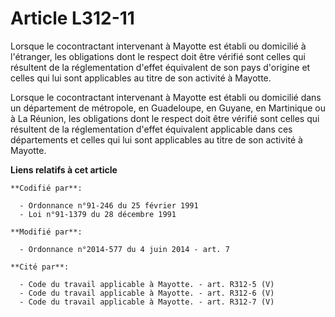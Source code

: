 # Article L312-11

Lorsque le cocontractant intervenant à Mayotte est établi ou domicilié à l'étranger, les obligations dont le respect doit
être vérifié sont celles qui résultent de la réglementation d'effet équivalent de son pays d'origine et celles qui lui sont
applicables au titre de son activité à Mayotte. 

Lorsque le cocontractant intervenant à Mayotte est établi ou domicilié          dans un département de métropole, en
Guadeloupe, en Guyane, en Martinique ou à La Réunion, les obligations dont le respect doit être vérifié sont celles qui
résultent de la réglementation d'effet équivalent applicable dans ces départements et celles qui lui sont applicables au
titre de son activité à Mayotte.

**Liens relatifs à cet article**

	**Codifié par**:

	  - Ordonnance n°91-246 du 25 février 1991
	  - Loi n°91-1379 du 28 décembre 1991

	**Modifié par**:

	  - Ordonnance n°2014-577 du 4 juin 2014 - art. 7

	**Cité par**:

	  - Code du travail applicable à Mayotte. - art. R312-5 (V)
	  - Code du travail applicable à Mayotte. - art. R312-6 (V)
	  - Code du travail applicable à Mayotte. - art. R312-7 (V)
